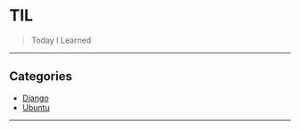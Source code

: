 # TIL
> Today I Learned

___
## Categories

* [Django](https://github.com/lozadaOmr/til/tree/master/django)
* [Ubuntu](https://github.com/lozadaOmr/til/tree/master/ubuntu)
___

